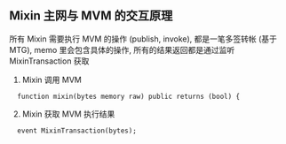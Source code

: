 ## Mixin 主网与 MVM 的交互原理

所有 Mixin 需要执行 MVM 的操作 (publish, invoke), 都是一笔多签转帐 (基于 MTG), memo 里会包含具体的操作, 所有的结果返回都是通过监听 MixinTransaction 获取

1. Mixin 调用 MVM 

```
  function mixin(bytes memory raw) public returns (bool) {
```

2. Mixin 获取 MVM 执行结果

```
  event MixinTransaction(bytes);
```
